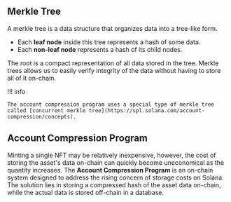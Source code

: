 ## Merkle Tree

A merkle tree is a data structure that organizes data into a tree-like form.

- Each **leaf node** inside this tree represents a hash of some data.
- Each **non-leaf node** represents a hash of its child nodes.

The root is a compact representation of all data stored in the tree. Merkle trees allows us to easily verify integrity of the data without having to store all of it on-chain.

!!! info

    The account compression program uses a special type of merkle tree called [concurrent merkle tree](https://spl.solana.com/account-compression/concepts).

## Account Compression Program

Minting a single NFT may be relatively inexpensive, however, the cost of storing the asset's data on-chain can quickly become uneconomical as the quantity increases. The **Account Compression Program** is an on-chain system designed to address the rising concern of storage costs on Solana. The solution lies in storing a compressed hash of the asset data on-chain, while the actual data is stored off-chain in a database.
